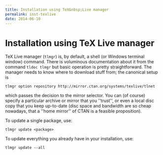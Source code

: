```yaml
---
title: Installation using TeX&nbsp;Live manager
permalink: inst-texlive
date: 2014-06-10
---
```

# Installation using TeX&nbsp;Live manager




TeX&nbsp;Live manager (`tlmgr`) is, by default, a shell (or
Windows terminal window) command.  There is voluminous documentation
about it from the command
  `tldoc tlmgr`
but basic operation is pretty straightforward.  The manager needs to
know where to download stuff from; the canonical setup is
```
tlmgr option repository http://mirror.ctan.org/systems/texlive/tlnet
```
which passes the decision to the mirror selector.  You can (of course)
specify a particular archive or mirror that you ''trust'', or even a
local disc copy that you keep up-to-date (disc space and bandwidth are
so cheap nowadays, that a ''home mirror'' of CTAN is a feasible
proposition).


To update a single package, use:
```
tlmgr update <package>
```


To update everything you already have in your installation, use:
```
tlmgr update --all
```




